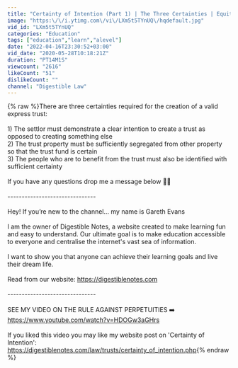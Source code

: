 ```yaml
---
title: "Certainty of Intention (Part 1) | The Three Certainties | Equity & Trusts"
image: "https:\/\/i.ytimg.com\/vi\/LXm5t5TYnUQ\/hqdefault.jpg"
vid_id: "LXm5t5TYnUQ"
categories: "Education"
tags: ["education","learn","alevel"]
date: "2022-04-16T23:30:52+03:00"
vid_date: "2020-05-28T10:18:21Z"
duration: "PT14M1S"
viewcount: "2616"
likeCount: "51"
dislikeCount: ""
channel: "Digestible Law"
---
```

{% raw %}There are three certainties required for the creation of a valid express trust: <br /><br />1) The settlor must demonstrate a clear intention to create a trust as opposed to creating something else<br />2) The trust property must be sufficiently segregated from other property so that the trust fund is certain<br />3) The people who are to benefit from the trust must also be identified with sufficient certainty <br /><br />If you have any questions drop me a message below 👍🏻<br /><br />-------------------------------<br /><br />Hey! If you’re new to the channel… my name is Gareth Evans <br /><br />I am the owner of Digestible Notes, a website created to make learning fun and easy to understand. Our ultimate goal is to make education accessible to everyone and centralise the internet's vast sea of information.<br /><br />I want to show you that anyone can achieve their learning goals and live their dream life.<br /><br />Read from our website: <a rel="nofollow" target="blank" href="https://digestiblenotes.com">https://digestiblenotes.com</a><br /><br />-------------------------------<br /><br />SEE MY VIDEO ON THE RULE AGAINST PERPETUITIES ➡️ <br /><a rel="nofollow" target="blank" href="https://www.youtube.com/watch?v=HDOGw3aGHrs">https://www.youtube.com/watch?v=HDOGw3aGHrs</a><br /><br />If you liked this video you may like my website post on 'Certainty of Intention': <a rel="nofollow" target="blank" href="https://digestiblenotes.com/law/trusts/certainty_of_intention.php">https://digestiblenotes.com/law/trusts/certainty_of_intention.php</a>{% endraw %}

